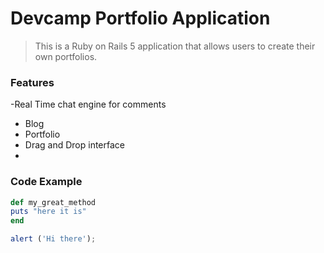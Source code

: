 # Devcamp Portfolio Application

>This is a Ruby on Rails 5 application that allows users to create their own portfolios.

### Features

-Real Time chat engine for comments
- Blog
- Portfolio
- Drag and Drop interface
- 

### Code Example

```ruby
def my_great_method
puts "here it is"
end
```

```javascript
alert ('Hi there');
```